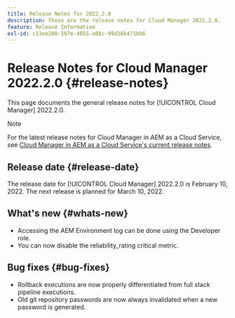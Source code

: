 ```yaml
---
title: Release Notes for 2022.2.0
description: These are the release notes for Cloud Manager 2022.2.0.
feature: Release Information
exl-id: c13ee200-197e-4855-a08c-99d36b471bb6
---
```

# Release Notes for Cloud Manager 2022.2.0 {#release-notes}

This page documents the general release notes for [!UICONTROL Cloud Manager] 2022.2.0.

>[!NOTE]
>
>For the latest release notes for Cloud Manager in AEM as a Cloud Service, see [Cloud Manager in AEM as a Cloud Service's current release notes](https://experienceleague.adobe.com/docs/experience-manager-cloud-service/content/implementing/using-cloud-manager/release-notes-cloud-manager/release-notes-cm-current.html).

## Release date {#release-date}

The release date for [!UICONTROL Cloud Manager] 2022.2.0 is February 10, 2022. The next release is planned for March 10, 2022.

## What's new {#whats-new}

* Accessing the AEM Environment log can be done using the Developer role.
* You can now disable the reliability_rating critical metric.

## Bug fixes {#bug-fixes}

* Rollback executions are now properly differentiated from full stack pipeline executions.
* Old git repository passwords are now always invalidated when a new password is generated.
